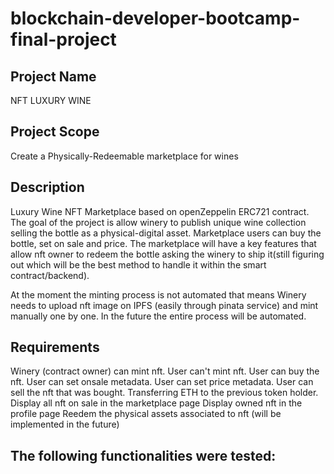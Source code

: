 # blockchain-developer-bootcamp-final-project

## Project Name
NFT LUXURY WINE

## Project Scope
Create a Physically-Redeemable marketplace for wines

## Description
 Luxury Wine NFT Marketplace based on openZeppelin ERC721 contract.
 The goal of the project is allow winery to publish unique wine collection selling the bottle as a physical-digital asset.
 Marketplace users can buy the bottle, set on sale and price.
 The marketplace will have a key features that allow nft owner to redeem the bottle asking the winery to ship it(still figuring out which will be the best method to handle it within the smart contract/backend).

 At the moment the minting process is not automated that means Winery needs to upload nft image on IPFS (easily through pinata service) and mint manually one by one. In the future the entire process will be automated.

## Requirements
Winery (contract owner) can mint nft.
User can't mint nft.
User can buy the nft.
User can set onsale metadata.
User can set price metadata.
User can sell the nft that was bought.
Transferring ETH to the previous token holder.
Display all nft on sale in the marketplace page
Display owned nft in the profile page
Reedem the physical assets associated to nft (will be implemented in the future)



## The following functionalities were tested:





